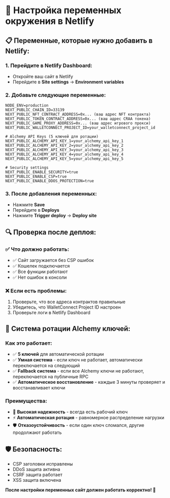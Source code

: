 # 🔧 Настройка переменных окружения в Netlify

## 📋 Переменные, которые нужно добавить в Netlify:

### 1. Перейдите в Netlify Dashboard:
- Откройте ваш сайт в Netlify
- Перейдите в **Site settings** → **Environment variables**

### 2. Добавьте следующие переменные:

```
NODE_ENV=production
NEXT_PUBLIC_CHAIN_ID=33139
NEXT_PUBLIC_NFT_CONTRACT_ADDRESS=0x... (ваш адрес NFT контракта)
NEXT_PUBLIC_TOKEN_CONTRACT_ADDRESS=0x... (ваш адрес CRAA токена)
NEXT_PUBLIC_GAME_PROXY_ADDRESS=0x... (ваш адрес игрового прокси)
NEXT_PUBLIC_WALLETCONNECT_PROJECT_ID=your_walletconnect_project_id

# Alchemy API Keys (5 ключей для ротации)
NEXT_PUBLIC_ALCHEMY_API_KEY_1=your_alchemy_api_key_1
NEXT_PUBLIC_ALCHEMY_API_KEY_2=your_alchemy_api_key_2
NEXT_PUBLIC_ALCHEMY_API_KEY_3=your_alchemy_api_key_3
NEXT_PUBLIC_ALCHEMY_API_KEY_4=your_alchemy_api_key_4
NEXT_PUBLIC_ALCHEMY_API_KEY_5=your_alchemy_api_key_5

# Security settings
NEXT_PUBLIC_ENABLE_SECURITY=true
NEXT_PUBLIC_ENABLE_CSP=true
NEXT_PUBLIC_ENABLE_DDOS_PROTECTION=true
```

### 3. После добавления переменных:
- Нажмите **Save**
- Перейдите в **Deploys**
- Нажмите **Trigger deploy** → **Deploy site**

## 🔍 Проверка после деплоя:

### ✅ Что должно работать:
- ✅ Сайт загружается без CSP ошибок
- ✅ Кошелек подключается
- ✅ Все функции работают
- ✅ Нет ошибок в консоли

### ❌ Если есть проблемы:
1. Проверьте, что все адреса контрактов правильные
2. Убедитесь, что WalletConnect Project ID настроен
3. Проверьте логи в Netlify Dashboard

## 🔄 Система ротации Alchemy ключей:

### Как это работает:
- ✅ **5 ключей** для автоматической ротации
- ✅ **Умная система** - если ключ не работает, автоматически переключается на следующий
- ✅ **Fallback система** - если все Alchemy ключи не работают, переключается на публичные RPC
- ✅ **Автоматическое восстановление** - каждые 3 минуты проверяет и восстанавливает ключи

### Преимущества:
- 🚀 **Высокая надежность** - всегда есть рабочий ключ
- ⚡ **Автоматическая ротация** - равномерное распределение нагрузки
- 🛡️ **Отказоустойчивость** - если один ключ сломался, другие продолжают работать

## 🛡️ Безопасность:
- CSP заголовки исправлены
- DDoS защита активна
- CSRF защита работает
- XSS защита включена

**После настройки переменных сайт должен работать корректно! 🎉** 